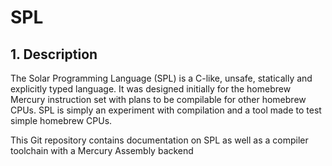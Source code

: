 # SPL #

## 1. Description ##

The Solar Programming Language (SPL) is a C-like, unsafe, statically and explicitly typed language.
It was designed initially for the homebrew Mercury instruction set with plans to be compilable for other homebrew CPUs.
SPL is simply an experiment with compilation and a tool made to test simple homebrew CPUs.

This Git repository contains documentation on SPL as well as a compiler toolchain with a Mercury Assembly backend